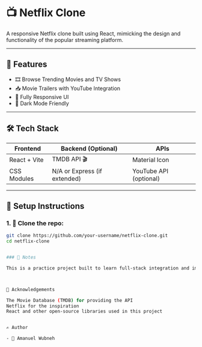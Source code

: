 
# 📺 Netflix Clone

A responsive Netflix clone built using React, mimicking the design and functionality of the popular streaming platform.

---

## 🚀 Features

- 🎞️ Browse Trending Movies and TV Shows
- 📥 Movie Trailers with YouTube Integration
- 📱 Fully Responsive UI
- 🌙 Dark Mode Friendly

---

## 🛠️ Tech Stack

| Frontend      | Backend (Optional) | APIs       |
|---------------|--------------------|------------|
| React + Vite | TMDB API 🎬 | Material Icon| AXIOS|
|  CSS Modules | N/A or Express (if extended) | YouTube API (optional) |

---

## 🧪 Setup Instructions

### 1. 📁 Clone the repo:
```bash
git clone https://github.com/your-username/netflix-clone.git
cd netflix-clone


### 📌 Notes

This is a practice project built to learn full-stack integration and improve React + Node.js skills.



👏 Acknowledgements

The Movie Database (TMDB) for providing the API
Netflix for the inspiration
React and other open-source libraries used in this project


✍️ Author

- 👤 Amanuel Wubneh

